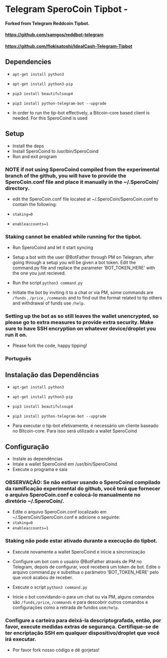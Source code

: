 # Telegram SperoCoin Tipbot -

#### Forked from Telegram Reddcoin Tipbot.
####  https://github.com/samgos/reddbot-telegram
####  https://github.com/flokisatoshi/IdealCash-Telegram-Tipbot

## Dependencies

*  `apt-get install python3`
*  `apt-get install python3-pip`
*  `pip3 install beautifulsoup4`
*  `pip3 install python-telegram-bot --upgrade`

* In order to run the tip-bot effectively, a Bitcoin-core based client is needed. For this SperoCoind is used

## Setup

* Install the deps
* Install SperoCoind to /usr/bin/SperoCoind
* Run and exit program
### NOTE if not using SperoCoind compiled from the experimental branch of the github, you will have to provide the SperoCoin.conf file and place it manually in the ~/.SperoCoin/ directory.
* edit the SperoCoin.conf file located at ~/.SperoCoin/SperoCoin.conf to contain the following:

* `staking=0`
* `enableaccounts=1`
### Staking cannot be enabled while running for the tipbot.

* Run SperoCoind and let it start syncing


* Setup a bot with the user @BotFather through PM on Telegram, after going through a setup you will be given a bot token. Edit the command.py file and replace the parameter 'BOT_TOKEN_HERE' with the one you just recieved.

*  Run the script
`python3 command.py`

*  Initiate the bot by inviting it to a chat or via PM, some commands are `/funds` , `/price` , `/commands` and to find out the format related to tip others and withdrawal of funds use `/help`.

### Setting up the bot as so still leaves the wallet unencrypted, so please go to extra measures to provide extra security. Make sure to have SSH encryption on whatever device/droplet you run it on.

*  Please fork the code, happy tipping!

### Português

## Instalação das Dependências

*  `apt-get install python3`
*  `apt-get install python3-pip`
*  `pip3 install beautifulsoup4`
*  `pip3 install python-telegram-bot --upgrade`

* Para executar o tip-bot efetivamente, é necessário um cliente baseado no Bitcoin-core. Para isso será utilizado a wallet SperoCoind

## Configuração

* Instale as dependências
* Intale a wallet SperoCoind em /usr/bin/SperoCoind
* Execute o programa e saia
### OBSERVAÇÃO: Se não estiver usando o SperoCoind compilado da ramificação experimental do github, você terá que fornecer o arquivo SperoCoin.conf e colocá-lo manualmente no diretório ~/.SperoCoin/.
* Edite o arquivo SperoCoin.conf localizado em ~/.SperoCoin/SperoCoin.conf e adicione o seguinte:
* `staking=0`
* `enableaccounts=1`
### Staking não pode estar ativado durante a execução do tipbot.

* Execute novamente a wallet SperoCoind e inicie a sincronização


* Configure um bot com o usuário @BotFather através de PM no Telegram, depois de configurar, você receberá um token de bot. Edite o arquivo command.py e substitua o parâmetro 'BOT_TOKEN_HERE' pelo que você acabou de receber.

*  Execute o script
`python3 command.py`

*  Inicie o bot convidando-o para um chat ou via PM, alguns comandos são `/funds`,`/price`, `/commands` e para descobrir outros comandos e configurações como a retirada de fundos use`/help`.

### Configure a carteira para deixá-la descriptografada, então, por favor, execute medidas extras de segurança. Certifique-se de ter encriptação SSH em qualquer dispositivo/droplet que você irá executar.

*  Por favor fork nosso código e dê gorjetas!
